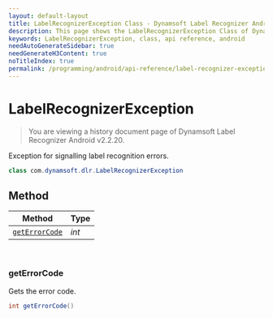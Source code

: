 ```yaml
---
layout: default-layout
title: LabelRecognizerException Class - Dynamsoft Label Recognizer Android API Reference
description: This page shows the LabelRecognizerException Class of Dynamsoft Label Recognizer for Android SDK.
keywords: LabelRecognizerException, class, api reference, android
needAutoGenerateSidebar: true
needGenerateH3Content: true
noTitleIndex: true
permalink: /programming/android/api-reference/label-recognizer-exception.html
---
```



# LabelRecognizerException

> You are viewing a history document page of Dynamsoft Label Recognizer Android v2.2.20.

Exception for signalling label recognition errors.
  
```java
class com.dynamsoft.dlr.LabelRecognizerException
```  

## Method
  
| Method | Type |
|---------- | ----------- |
| [`getErrorCode`](#geterrorcode)| *int* |

&nbsp;

### getErrorCode

Gets the error code.

```java
int getErrorCode()
```
